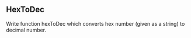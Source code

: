 
## HexToDec
Write function hexToDec which converts hex number (given as a string) to decimal number.
